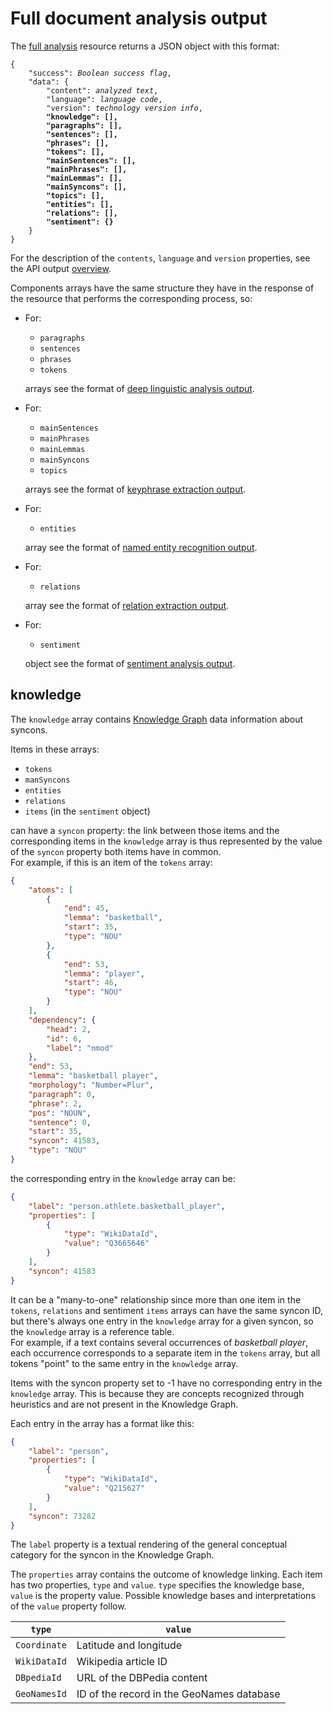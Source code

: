 # Full document analysis output

The [full analysis](../../../guide/full-analysis/index.md) resource returns a JSON object with this format:

<pre>
<code>{
	"success": <i>Boolean success flag</i>,
	"data": {
		"content": <i>analyzed text</i>,
		"language": <i>language code</i>,
		"version": <i>technology version info</i>,
		<strong>"knowledge": [],
		"paragraphs": [],
		"sentences": [],
		"phrases": [],
		"tokens": [],
		"mainSentences": [],
		"mainPhrases": [],
		"mainLemmas": [],
		"mainSyncons": [],
		"topics": [],
		"entities": [],
		"relations": [],		
		"sentiment": {}</strong>
	}
}</code></pre>

For the description of the `contents`, `language` and `version` properties, see the API output [overview](../index.md).

Components arrays have the same structure they have in the response of the resource that performs the corresponding process, so:

- For:
	- `paragraphs`
	- `sentences`
	- `phrases`
	- `tokens`
	
	arrays see the format of [deep linguistic analysis output](../linguistic-analysis/index.md).
	
- For:
	- `mainSentences`
	- `mainPhrases`
	- `mainLemmas`
	- `mainSyncons`
	- `topics`
	
	arrays see the format of [keyphrase extraction output](../keyphrase-extraction/index.md).
	
- For:
	- `entities`
	
	array see the format of [named entity recognition output](../entity-recognition/index.md).
	
- For:
	- `relations`
	
	array see the format of [relation extraction output](../relation-extraction/index.md).

- For:
	- `sentiment`
	
	object see the format of [sentiment analysis output](../sentiment-analysis/index.md).

## knowledge

The `knowledge` array contains [Knowledge Graph](../../../guide/knowledgegraph/index.md) data information about syncons.

Items in these arrays:

- `tokens`
- `manSyncons`
- `entities`
- `relations`
- `items` (in the `sentiment` object)

can have a `syncon` property: the link between those items and the corresponding items in the `knowledge` array is thus represented by the value of the `syncon` property both items have in common.  
For example, if this is an item of the `tokens` array:

``` json hl_lines="29"
{
	"atoms": [
		{
			"end": 45,
			"lemma": "basketball",
			"start": 35,
			"type": "NOU"
		},
		{
			"end": 53,
			"lemma": "player",
			"start": 46,
			"type": "NOU"
		}
	],
	"dependency": {
		"head": 2,
		"id": 6,
		"label": "nmod"
	},
	"end": 53,
	"lemma": "basketball player",
	"morphology": "Number=Plur",
	"paragraph": 0,
	"phrase": 2,
	"pos": "NOUN",
	"sentence": 0,
	"start": 35,
	"syncon": 41583,
	"type": "NOU"
}
```

the corresponding entry in the `knowledge` array can be:

``` json hl_lines="9"
{
	"label": "person.athlete.basketball_player",
	"properties": [
		{
			"type": "WikiDataId",
			"value": "Q3665646"
		}
	],
	"syncon": 41583
}
```
            
It can be a "many-to-one" relationship since more than one item in the `tokens`, `relations` and sentiment `items` arrays can have the same syncon ID, but there's always one entry in the `knowledge` array for a given syncon, so the `knowledge` array is a reference table.  
For example, if a text contains several occurrences of _basketball player_, each occurrence corresponds to a separate item in the `tokens` array, but all tokens "point" to the same entry in the `knowledge` array.

Items with the syncon property set to -1 have no corresponding entry in the `knowledge` array. This is because they are concepts recognized through heuristics and are not present in the Knowledge Graph.

Each entry in the array has a format like this:

``` json
{
	"label": "person",
	"properties": [
		{
			"type": "WikiDataId",
			"value": "Q215627"
		}
	],
	"syncon": 73282
}
```
	
The `label` property is a textual rendering of the general conceptual category for the syncon in the Knowledge Graph.

The `properties` array contains the outcome of knowledge linking. Each item has two properties, `type` and `value`.
`type` specifies the knowledge base, `value` is the property value.
Possible knowledge bases and interpretations of the `value` property follow.

`type` | `value`
--- | ---
`Coordinate` | Latitude and longitude
`WikiDataId` | Wikipedia article ID
`DBpediaId` | URL of the DBPedia content
`GeoNamesId` | ID of the record in the GeoNames database